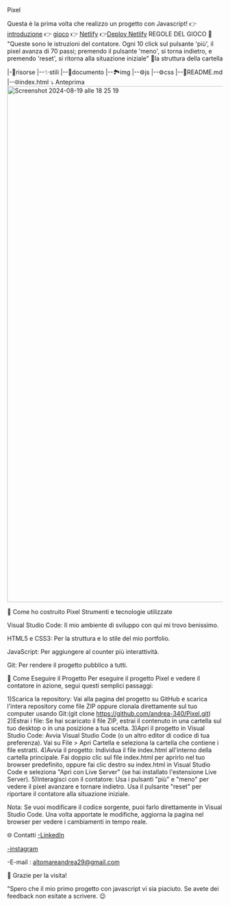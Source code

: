 Pixel

Questa è la prima volta che realizzo un progetto con Javascript!
👉 [introduzione](https://github.com/andrea-340/Pixel/blob/ff50239c0bd104dadbcd7bae0ea54c1fa1761472/presentazione/Pixel.pdf)
👉 [gioco](https://andrea-340.github.io/Progetto-JavaScript-Basics-di-Andrea-Altomare/)
👉 [Netlify](https://pixel-js.netlify.app/)
👉[Deploy Netlify](https://loquacious-frangollo-120ad1.netlify.app/)
REGOLE DEL GIOCO 📖 "Queste sono le istruzioni del contatore. Ogni 10 click sul pulsante 'più', il pixel avanza di 70 passi; premendo il pulsante 'meno', si torna indietro, e premendo 'reset', si ritorna alla situazione iniziale" 📂la struttura della cartella

|-📁risorse 
|--✨stili 
|--📃documento 
|--🏞️img 
|--⚙️js 
|--⚙️css 
|--📖README.md 
|--🌐index.html 
⤵️ Anteprima 
<img width="1202" alt="Screenshot 2024-08-19 alle 18 25 19" src="https://github.com/user-attachments/assets/41988045-e9aa-420d-9eb2-5cf02e4788bc">

🔧 Come ho costruito Pixel Strumenti e tecnologie utilizzate

Visual Studio Code: Il mio ambiente di sviluppo con qui mi trovo benissimo.

HTML5 e CSS3: Per la struttura e lo stile del mio portfolio.

JavaScript: Per aggiungere al counter più interattività.

Git: Per rendere il progetto pubblico a tutti.

🚀 Come Eseguire il Progetto
Per eseguire il progetto Pixel e vedere il contatore in azione, segui questi semplici passaggi:

1)Scarica la repository: Vai alla pagina del progetto su GitHub e scarica l'intera repository come file ZIP oppure clonala direttamente sul tuo computer usando Git:(git clone https://github.com/andrea-340/Pixel.git)
2)Estrai i file: Se hai scaricato il file ZIP, estrai il contenuto in una cartella sul tuo desktop o in una posizione a tua scelta.
3)Apri il progetto in Visual Studio Code:
Avvia Visual Studio Code (o un altro editor di codice di tua preferenza).
Vai su File > Apri Cartella e seleziona la cartella che contiene i file estratti.
4)Avvia il progetto:
Individua il file index.html all'interno della cartella principale.
Fai doppio clic sul file index.html per aprirlo nel tuo browser predefinito, oppure fai clic destro su index.html in Visual Studio Code e seleziona "Apri con Live Server" (se hai installato l'estensione Live Server).
5)Interagisci con il contatore:
Usa i pulsanti "più" e "meno" per vedere il pixel avanzare e tornare indietro.
Usa il pulsante "reset" per riportare il contatore alla situazione iniziale.

Nota: Se vuoi modificare il codice sorgente, puoi farlo direttamente in Visual Studio Code. Una volta apportate le modifiche, aggiorna la pagina nel browser per vedere i cambiamenti in tempo reale.



🌐 Contatti 
[-LinkedIn](https://www.linkedin.com/in/andrea-altomare-a76b13280/)

[-instagram](https://www.instagram.com/_andrea34_00?igsh=azVuejNkZ3B6bng%3D&utm_source=qr)

-E-mail : altomareandrea29@gmail.com

🙌 Grazie per la visita!

"Spero che il mio primo progetto con javascript vi sia piaciuto. Se avete dei feedback non esitate a scrivere. 😉
